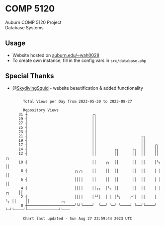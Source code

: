 # COMP 5120
Auburn COMP 5120 Project  
Database Systems

## Usage
- Website hosted on [auburn.edu/~wah0028](https://webhome.auburn.edu/~wah0028/)
- To create own instance, fill in the config vars in `src/database.php`

## Special Thanks
- [@SkydivingSquid](https://github.com/SkydivingSquid) - website beautification & added functionality

```

        Total Views per Day from 2023-05-30 to 2023-08-27

        Repository Views
      31 ┼                             ╭╮
      29 ┤                             ││
      27 ┤                             ││
      25 ┤                             ││
      23 ┤                             ││
      21 ┤                             ││                    ╭╮
      19 ┤                             ││                    ││
      17 ┤                             ││                    ││    ╭╮
      14 ┤                             ││        ╭╮      ╭╮  ││    ││
      12 ┤                             ││        ││      ││  ││    ││         ╭╮
      10 ┤                             ││    ╭╮  ││      ││  ││    │╰╮        ││
       8 ┤                     ╭╮╭╮    ││    ││  ││      ││  ││    │ │        ││
       6 ┤                     ││││    ││    ││  ││      ││  ││    │ │        ││
       4 ┤                     ││││    ││╭╮  │╰╮ ││      ││  ││    │ │  ╭╮    ││
       2 ┤                     ││││    │╰╯│  │ │ │╰╮    ╭╯│  ││    │ ╰╮ ││    ││              ╭╮
       0 ┼─────────────────────╯╰╯╰────╯  ╰──╯ ╰─╯ ╰────╯ ╰──╯╰────╯  ╰─╯╰────╯╰──────────────╯╰───

        Chart last updated - Sun Aug 27 23:59:44 2023 UTC
        
```
